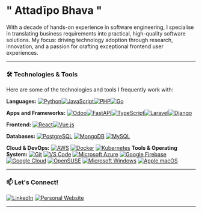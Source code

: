 " Attadīpo Bhava "
=================================================================================================================================================== 

With a decade of hands-on experience in software engineering, I specialise in translating business requirements into practical, high-quality software solutions. My focus: driving technology adoption through research, innovation, and a passion for crafting exceptional frontend user experiences.

---

### 🛠️ Technologies & Tools

Here are some of the technologies and tools I frequently work with:

**Languages:**
[![Python](https://img.shields.io/badge/Python-3776AB?style=for-the-badge&logo=python&logoColor=white)](https://www.python.org/)[![JavaScript](https://img.shields.io/badge/JavaScript-F7DF1E?style=for-the-badge&logo=javascript&logoColor=black)](https://developer.mozilla.org/en-US/docs/Web/JavaScript)[![PHP](https://img.shields.io/badge/php-%23777BB4.svg?style=for-the-badge&logo=php&logoColor=white)](https://www.php.net/)[![Go](https://img.shields.io/badge/Go-00ADD8?style=for-the-badge&logo=go&logoColor=white)](https://golang.org/)

**Apps and Frameworks:**
[![Odoo](https://img.shields.io/badge/Odoo-1673EB?style=for-the-badge&logo=odoo&logoColor=white)](https://www.odoo.com/)[![FastAPI](https://img.shields.io/badge/FastAPI-009688?style=for-the-badge&logo=fastapi)](https://fastapi.tiangolo.com/)[![TypeScript](https://img.shields.io/badge/TypeScript-3178C6?style=for-the-badge&logo=typescript&logoColor=white)](https://www.typescriptlang.org/)[![Laravel](https://img.shields.io/badge/laravel-%23FF2D20.svg?style=for-the-badge&logo=laravel&logoColor=white)](https://laravel.com/)[![Django](https://img.shields.io/badge/Django-092E20?style=for-the-badge&logo=django&logoColor=white)](https://www.djangoproject.com/)

**Frontend:**
[![React](https://img.shields.io/badge/React-61DAFB?style=for-the-badge&logo=react&logoColor=black)](https://react.dev/)[![Vue.js](https://img.shields.io/badge/Vue.js-4FC08D?style=for-the-badge&logo=vuedotjs&logoColor=white)](https://vuejs.org/)

**Databases:**
[![PostgreSQL](https://img.shields.io/badge/PostgreSQL-316192?style=for-the-badge&logo=postgresql&logoColor=white)](https://www.postgresql.org/) [![MongoDB](https://img.shields.io/badge/MongoDB-47A248?style=for-the-badge&logo=mongodb&logoColor=white)](https://www.mongodb.com/) [![MySQL](https://img.shields.io/badge/MySQL-4479A1?style=for-the-badge&logo=mysql&logoColor=white)](https://www.mysql.com/)

**Cloud & DevOps:**
[![AWS](https://img.shields.io/badge/AWS-232F3E?style=for-the-badge&logo=amazon-aws&logoColor=white)](https://aws.amazon.com/) [![Docker](https://img.shields.io/badge/Docker-2496ED?style=for-the-badge&logo=docker&logoColor=white)](https://www.docker.com/) [![Kubernetes](https://img.shields.io/badge/Kubernetes-326CE5?style=for-the-badge&logo=kubernetes&logoColor=white)](https://kubernetes.io/) 
**Tools & Operating System:**
[![Git](https://img.shields.io/badge/Git-F05032?style=for-the-badge&logo=git&logoColor=white)](https://git-scm.com/) [![VS Code](https://img.shields.io/badge/VS_Code-007ACC?style=for-the-badge&logo=visual-studio-code&logoColor=white)](https://code.visualstudio.com/) [![Microsoft Azure](https://img.shields.io/badge/Azure-0078D4?style=for-the-badge&logo=microsoftazure&logoColor=white)](https://azure.microsoft.com/) [![Google Firebase](https://img.shields.io/badge/Firebase-FFCA28?style=for-the-badge&logo=firebase&logoColor=black)](https://firebase.google.com/) [![Google Cloud](https://img.shields.io/badge/Google%20Cloud-4285F4?style=for-the-badge&logo=googlecloud&logoColor=white)](https://cloud.google.com/)
[![OpenSUSE](https://img.shields.io/badge/openSUSE-117C02?style=for-the-badge&logo=opensuse&logoColor=white)](https://www.opensuse.org/) [![Microsoft Windows](https://img.shields.io/badge/Windows-0078D4?style=for-the-badge&logo=windows&logoColor=white)](https://www.microsoft.com/en-us/windows) [![Apple macOS](https://img.shields.io/badge/macOS-000000?style=for-the-badge&logo=apple&logoColor=white)](https://www.apple.com/macos/)

---

### 📫 Let's Connect!

[![LinkedIn](https://img.shields.io/badge/LinkedIn-0A66C2?style=for-the-badge&logo=linkedin&logoColor=white)]([https://www.linkedin.com/in/jeevanism/]) [![Personal Website](https://img.shields.io/badge/Website-111111?style=for-the-badge&logo=link&logoColor=white)]([https://jeevanism.com/])

---